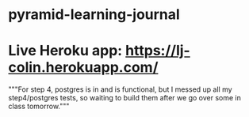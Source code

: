 # pyramid-learning-journal

# Live Heroku app: https://lj-colin.herokuapp.com/

"""For step 4, postgres is in and is functional, but I messed up all my step4/postgres tests, so waiting to build them after we go over some in class tomorrow."""

